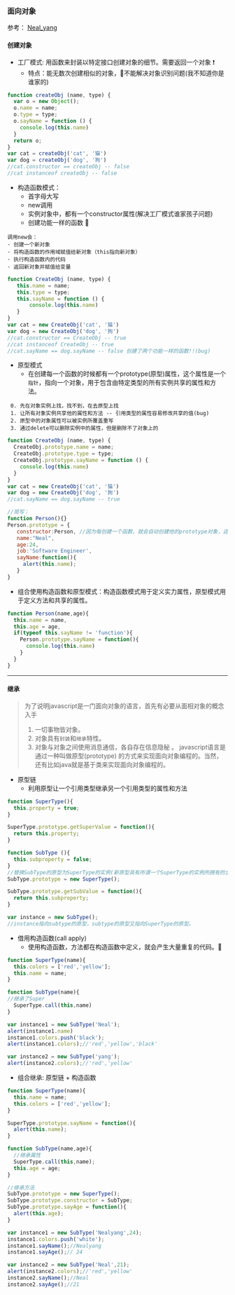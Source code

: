 ﻿### 面向对象
 参考： [Neal_yang](https://juejin.im/post/59eff2ad6fb9a045211de7af)

#### 创建对象
 * 工厂模式: 用函数来封装以特定接口创建对象的细节。需要返回一个对象 :exclamation:
   * 特点：能无数次创建相似的对象，:hankey:不能解决对象识别问题(我不知道你是谁家的)
```javascript
function createObj (name, type) {
  var o = new Object();
  o.name = name;
  o.type = type;
  o.sayName = function () {
    console.log(this.name)
  }
  return o;
}
var cat = createObj('cat', '猫')
var dog = createObj('dog', '狗')
//cat.constructor == createObj -- false
//cat instanceof createObj -- false
```
 * 构造函数模式：
   - 首字母大写 
   - new调用 
   - 实例对象中，都有一个constructor属性(解决工厂模式谁家孩子问题) 
   - 创建功能一样的函数 :hankey:
		
```
调用new会：
· 创建一个新对象
· 将构造函数的作用域赋值给新对象（this指向新对象）
· 执行构造函数内的代码 
· 返回新对象并赋值给变量
```
```javascript
function CreateObj (name, type) {
   this.name = name;
   this.type = type;
   this.sayName = function () {
	   console.log(this.name)
   }
}
var cat = new CreateObj('cat', '猫')
var dog = new CreateObj('dog', '狗')
//cat.constructor == CreateObj -- true
//cat instanceof CreateObj -- true
//cat.sayName == dog.sayName -- false 创建了两个功能一样的函数!!(bug)
```
 * 原型模式
   * 在创建每一个函数的时候都有一个prototype(原型)属性，这个属性是一个`指针`，指向一个对象，用于包含由特定类型的所有实例共享的属性和方法。
```
 0. 先在对象实例上找，找不到，在去原型上找
 1. 让所有对象实例共享他的属性和方法 -- 引用类型的属性容易修改共享的值(bug)
 2. 原型中的对象属性可以被实例所覆盖重写
 3. 通过delete可以删除实例中的属性，但是删除不了对象上的
```
```javascript
function CreateObj (name, type) {
  CreateObj.prototype.name = name;
  CreateObj.prototype.type = type;
  CreateObj.prototype.sayName = function () {
    console.log(this.name)
  }
}
var cat = new CreateObj('cat', '猫')
var dog = new CreateObj('dog', '狗')
//cat.sayName == dog.sayName -- true

//简写：
function Person(){}
Person.prototype = {
   constructor:Person, //因为每创建一个函数，就会自动创建他的prototype对象，这个对象会自动获取contractor属性。???? 
   name:"Neal",
   age:24,
   job:'Software Engineer',
   sayName:function(){
     alert(this.name);	
   }
}
```
  * 组合使用构造函数和原型模式：构造函数模式用于定义实力属性，原型模式用于定义方法和共享的属性。
```javascript
function Person(name,age){
  this.name = name,
  this.age = age,
  if(typeof this.sayName != 'function'){
    Person.prototype.sayName = function(){
      console.log(this.name)
    }
  }
}
```

****
#### 继承
 
>为了说明javascript是一门面向对象的语言，首先有必要从面相对象的概念入手
> 1. 一切事物皆对象。
> 2. 对象具有`封装`和`继承`特性。
> 3. 对象与对象之间使用消息通信，各自存在信息隐秘 。
> javascript语言是通过一种叫做原型(prototype) 的方式来实现面向对象编程的。当然，还有比如java就是基于类来实现面向对象编程的。

 * 原型链
   * 利用原型让一个引用类型继承另一个引用类型的属性和方法
```javascript
function SuperType(){
  this.property = true;
}

SuperType.prototype.getSuperValue = function(){
  return this.property;
}

function SubType (){
  this.subproperty = false;
}
//替换SubType的原型为SuperType的实例(新原型具有所谓一个SuperType的实例所拥有的全部属性和方法，而且其内部还有一个指针，指向SuperType的原型)
SubType.prototype = new SuperType(); 

SubType.prototype.getSubValue = function(){
  return this.subproperty;
}

var instance = new SubType();
//instance指向subtype的原型，subtype的原型又指向SuperType的原型。
```
 * 借用构造函数(call apply)
   * 使用构造函数，方法都在构造函数中定义，就会产生大量重复的代码。:hankey:
```javascript
function SuperType(name){
  this.colors = ['red','yellow'];
  this.name = name;
}

function SubType(name){
//继承了Super
  SuperType.call(this,name)
}

var instance1 = new SubType('Neal');
alert(instance1.name)
instance1.colors.push('black');
alert(instance1.colors);//'red','yellow','black'

var instance2 = new SubType('yang');
alert(instance2.colors);//'red','yellow'
```
 * 组合继承: 原型链 + 构造函数
```javascript
function SuperType(name){
  this.name = name;
  this.colors = ['red','yellow'];
}

SuperType.prototype.sayName = function(){
  alert(this.name);
}

function SubType(name,age){
  //继承属性
  SuperType.call(this,name);
  this.age = age;
}

//继承方法
SubType.prototype = new SuperType();
SubType.prototype.constructor = SubType;
SubType.prototype.sayAge = function(){
  alert(this.age);
}

var instance1 = new SubType('Nealyang',24);
instance1.colors.push('white');
instance1.sayName();//Nealyang
instance1.sayAge();// 24

var instance2 = new SubType('Neal',21);
alert(instance2.colors);//'red','yellow'
instance2.sayName();//Neal
instance2.sayAge();//21
```
